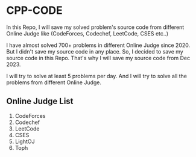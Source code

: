 # CPP-CODE

In this Repo, I will save my solved problem's source code from different Online Judge like (CodeForces, Codechef, LeetCode, CSES etc..)

I have almost solved 700+ problems in different Online Judge since 2020. But I didn't save my source code in any place. So, I decided to save my source code in this Repo. That's why I will save my source code from Dec 2023.

I will try to solve at least 5 problems per day. And I will try to solve all the problems from different Online Judge.

## Online Judge List
1. CodeForces
2. Codechef
3. LeetCode
4. CSES
5. LightOJ
6. Toph